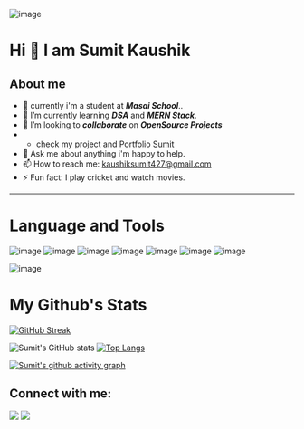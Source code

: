 ![image](https://thumbs.dreamstime.com/b/new-skills-knowledge-webinar-training-business-internet-technology-concept-new-skills-knowledge-webinar-training-business-internet-121274023.jpg)



   # Hi 👋 I am Sumit Kaushik
   About me
   ---


- 🔭 currently i'm a student at ***Masai School***..
- 🌱 I’m currently learning ***DSA*** and ***MERN Stack***.
- 👯 I’m looking to ***collaborate*** on ***OpenSource Projects***
- *  check my project and Portfolio [Sumit](https://portfolio-kaushiksumit427-gmailcom.vercel.app/)
- 💬 Ask me about anything i'm happy to help.
- 📫 How to reach me: kaushiksumit427@gmail.com
- ⚡ Fun fact: I play cricket and watch movies.

---

# Language and Tools
![image](https://camo.githubusercontent.com/49fbb99f92674cc6825349b154b65aaf4064aec465d61e8e1f9fb99da3d922a1/68747470733a2f2f696d672e736869656c64732e696f2f62616467652f68746d6c352d2532334533344632362e7376673f7374796c653d666f722d7468652d6261646765266c6f676f3d68746d6c35266c6f676f436f6c6f723d7768697465)             ![image](https://camo.githubusercontent.com/aeddc848275a1ffce386dc81c04541654ca07b2c43bbb8ad251085c962672aea/68747470733a2f2f696d672e736869656c64732e696f2f62616467652f6a6176617363726970742d2532333332333333302e7376673f7374796c653d666f722d7468652d6261646765266c6f676f3d6a617661736372697074266c6f676f436f6c6f723d253233463744463145)              ![image](https://camo.githubusercontent.com/e6b67b27998fca3bccf4c0ee479fc8f9de09d91f389cccfbe6cb1e29c10cfbd7/68747470733a2f2f696d672e736869656c64732e696f2f62616467652f637373332d2532333135373242362e7376673f7374796c653d666f722d7468652d6261646765266c6f676f3d63737333266c6f676f436f6c6f723d7768697465)             ![image](https://camo.githubusercontent.com/3f0e26b0951bab845a1bb9a7198ecca0da272e462921b6edd85879f3673b6927/68747470733a2f2f696d672e736869656c64732e696f2f62616467652f506f73746d616e2d4646364333373f7374796c653d666f722d7468652d6261646765266c6f676f3d706f73746d616e266c6f676f436f6c6f723d7768697465)             ![image](https://camo.githubusercontent.com/b47580b7e8e0b4ce9bb718070140318f72d316a0c88e0dd53a5ac4b0bdfc755e/68747470733a2f2f696d672e736869656c64732e696f2f62616467652f4e504d2d2532333030303030302e7376673f7374796c653d666f722d7468652d6261646765266c6f676f3d6e706d266c6f676f436f6c6f723d7768697465)             ![image](https://camo.githubusercontent.com/7d7b100e379663ee40a20989e6c61737e6396c1dafc3a7c6d2ada8d4447eb0e4/68747470733a2f2f696d672e736869656c64732e696f2f62616467652f6e6f64652e6a732d3644413535463f7374796c653d666f722d7468652d6261646765266c6f676f3d6e6f64652e6a73266c6f676f436f6c6f723d7768697465)             ![image](https://camo.githubusercontent.com/ec8056bddf659d21de39b358d9786e56731cd767117e091348411666a5e7eee6/68747470733a2f2f696d672e736869656c64732e696f2f62616467652f7461696c77696e646373732d2532333338423241432e7376673f7374796c653d666f722d7468652d6261646765266c6f676f3d7461696c77696e642d637373266c6f676f436f6c6f723d7768697465)

![image](https://user-images.githubusercontent.com/82999542/132934744-131c1891-4a4f-4e88-a64a-36720ad7470b.png)

# My Github's Stats
[![GitHub Streak](http://github-readme-streak-stats.herokuapp.com?user=sumit6159&theme=radical&hide_border=true&date_format=j%20M%5B%20Y%5D)](https://git.io/streak-stats)

![Sumit's GitHub stats](https://github-readme-stats.vercel.app/api?username=sumit6159&show_icons=true&theme=radical)   [![Top Langs](https://github-readme-stats.vercel.app/api/top-langs/?username=sumit6159&layout=compact)](https://github.com/sumit6159/github-readme-stats)

[![Sumit's github activity graph](https://activity-graph.herokuapp.com/graph?username=sumit6159&theme=react-dark)](https://github.com/sumit6159/github-readme-activity-graph)

## Connect with me:
<p align="left">
<a href = "https://www.linkedin.com/in/sumit-kaushik-143b57230/" target="_blank"><img src="https://img.icons8.com/fluent/48/000000/linkedin.png"/></a>  <a href = "mailto:kaushiksumit427@gmail.com" target="_blank"><img src="https://img.icons8.com/color/48/000000/gmail-new.png"/></a>
</p>








